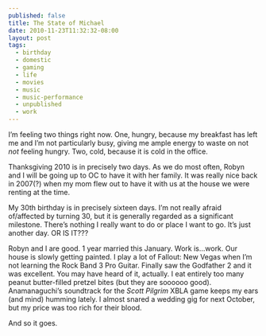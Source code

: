 ```yaml
---
published: false
title: The State of Michael
date: 2010-11-23T11:32:32-08:00
layout: post
tags:
  - birthday
  - domestic
  - gaming
  - life
  - movies
  - music
  - music-performance
  - unpublished
  - work
---
```

I&#8217;m feeling two things right now. One, hungry, because my breakfast has left me and I&#8217;m not particularly busy, giving me ample energy to waste on not _not_ feeling hungry. Two, cold, because it is cold in the office.

<!--more-->

Thanksgiving 2010 is in precisely two days. As we do most often, Robyn and I will be going up to OC to have it with her family. It was really nice back in 2007(?) when my mom flew out to have it with us at the house we were renting at the time.

My 30th birthday is in precisely sixteen days. I&#8217;m not really afraid of/affected by turning 30, but it is generally regarded as a significant milestone. There&#8217;s nothing I really want to do or place I want to go. It&#8217;s just another day. OR IS IT???

Robyn and I are good. 1 year married this January. Work is&#8230;work. Our house is slowly getting painted. I play a lot of Fallout: New Vegas when I&#8217;m not learning the Rock Band 3 Pro Guitar. Finally saw the Godfather 2 and it was excellent. You may have heard of it, actually. I eat entirely too many peanut butter-filled pretzel bites (but they are soooooo good). Anamanaguchi&#8217;s soundtrack for the _Scott Pilgrim_ XBLA game keeps my ears (and mind) humming lately. I almost snared a wedding gig for next October, but my price was too rich for their blood.

And so it goes.
